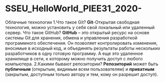 # SSEU_HelloWorld_PIEE31_2020-
Облачные технологии 
1.Что такое Git?
**Git**-Открытая свободная технология, можно установить у себя свой локальный или удаленный сервер.
Что такое GitHub?
**GitHub** – это открытый ресурс на основе системы Git для хранения, обмена и управления разработкой программного обеспечения. Он позволяет контролировать изменения, вносимые в исходный код, и объединять результаты работы нескольких разработчиков в одну готовую программу. А еще это удаленное хранилище в сети, к которому можно получить доступ с любого компьютера.
2.Какими бывают репозитории?
**Репозиторий** может быть **публичным** (открытым, видимым всем пользователям) и **приватным** (закрытым, доступным только автору и тем, кому он разрешит доступ). 

